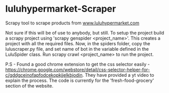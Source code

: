 # luluhypermarket-Scraper
Scrapy tool to scrape products from www.luluhypermarket.com

Not sure if this will be of use to anybody, but still. 
To setup the project build a scrapy project using  'scrapy genspider <project_name>'.
This creates a project with all the required files. Now, in the spiders folder, copy the luluscraper.py file, and set name of bot in the variable defined in the LuluSpider class.
Run scrapy crawl <project_name> to run the project.

P.S - Found a good chrome extension to get the css selector easily - https://chrome.google.com/webstore/detail/css-selector-helper-for-c/gddgceinofapfodcekopkjjelkbjodin.
They have provided a yt video to explain the process. 
The code is currently for the 'fresh-food-grocery' section of the website.

